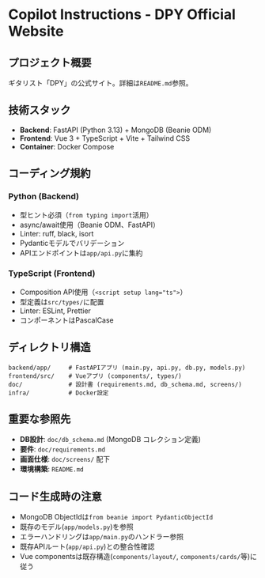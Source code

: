 # Copilot Instructions - DPY Official Website

## プロジェクト概要
ギタリスト「DPY」の公式サイト。詳細は`README.md`参照。

## 技術スタック
- **Backend**: FastAPI (Python 3.13) + MongoDB (Beanie ODM)
- **Frontend**: Vue 3 + TypeScript + Vite + Tailwind CSS
- **Container**: Docker Compose

## コーディング規約

### Python (Backend)
- 型ヒント必須（`from typing import`活用）
- async/await使用（Beanie ODM、FastAPI）
- Linter: ruff, black, isort
- Pydanticモデルでバリデーション
- APIエンドポイントは`app/api.py`に集約

### TypeScript (Frontend)
- Composition API使用（`<script setup lang="ts">`）
- 型定義は`src/types/`に配置
- Linter: ESLint, Prettier
- コンポーネントはPascalCase

## ディレクトリ構造
```
backend/app/     # FastAPIアプリ (main.py, api.py, db.py, models.py)
frontend/src/    # Vueアプリ (components/, types/)
doc/             # 設計書 (requirements.md, db_schema.md, screens/)
infra/           # Docker設定
```

## 重要な参照先
- **DB設計**: `doc/db_schema.md` (MongoDB コレクション定義)
- **要件**: `doc/requirements.md`
- **画面仕様**: `doc/screens/` 配下
- **環境構築**: `README.md`

## コード生成時の注意
- MongoDB ObjectIdは`from beanie import PydanticObjectId`
- 既存のモデル(`app/models.py`)を参照
- エラーハンドリングは`app/main.py`のハンドラー参照
- 既存APIルート(`app/api.py`)との整合性確認
- Vue componentsは既存構造(`components/layout/`, `components/cards/`等)に従う
